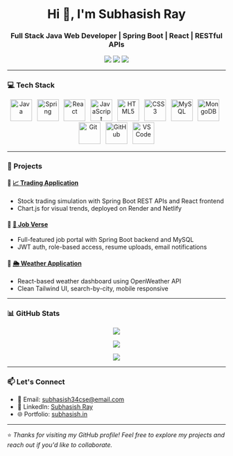 <h1 align="center">Hi 👋, I'm Subhasish Ray</h1>
<h3 align="center">Full Stack Java Web Developer | Spring Boot | React | RESTful APIs</h3>

<p align="center">
  <a href="https://github.com/yourusername"><img src="https://img.shields.io/github/followers/yourusername?label=Follow&style=social" /></a>
  <a href="mailto:your@email.com"><img src="https://img.shields.io/badge/Email-Contact-blue?logo=gmail" /></a>
  <a href="https://linkedin.com/in/yourlinkedin"><img src="https://img.shields.io/badge/LinkedIn-Connect-blue?logo=linkedin" /></a>
</p>

---

### 💻 Tech Stack

<p align="center">
  <img src="https://cdn.jsdelivr.net/gh/devicons/devicon/icons/java/java-original.svg" width="50" height="50" alt="Java" />
  &nbsp;
  <img src="https://cdn.jsdelivr.net/gh/devicons/devicon/icons/spring/spring-original.svg" width="50" height="50" alt="Spring" title="Spring (leaf)" />
  &nbsp;
  <img src="https://cdn.jsdelivr.net/gh/devicons/devicon/icons/react/react-original.svg" width="50" height="50" alt="React" />
  &nbsp;
  <img src="https://cdn.jsdelivr.net/gh/devicons/devicon/icons/javascript/javascript-original.svg" width="50" height="50" alt="JavaScript" />
  &nbsp;
  <img src="https://cdn.jsdelivr.net/gh/devicons/devicon/icons/html5/html5-original.svg" width="50" height="50" alt="HTML5" />
  &nbsp;
  <img src="https://cdn.jsdelivr.net/gh/devicons/devicon/icons/css3/css3-original.svg" width="50" height="50" alt="CSS3" />
  &nbsp;
  <img src="https://cdn.jsdelivr.net/gh/devicons/devicon/icons/mysql/mysql-original.svg" width="50" height="50" alt="MySQL" />
  &nbsp;
  <img src="https://cdn.jsdelivr.net/gh/devicons/devicon/icons/mongodb/mongodb-original.svg" width="50" height="50" alt="MongoDB" />
  &nbsp;
  <img src="https://cdn.jsdelivr.net/gh/devicons/devicon/icons/git/git-original.svg" width="50" height="50" alt="Git" />
  &nbsp;
  <img src="https://cdn.jsdelivr.net/gh/devicons/devicon/icons/github/github-original.svg" width="50" height="50" alt="GitHub" />
  &nbsp;
  <img src="https://cdn.jsdelivr.net/gh/devicons/devicon/icons/vscode/vscode-original.svg" width="50" height="50" alt="VS Code" />
</p>

---

### 🚀 Projects

#### 🔹 [📈 Trading Application](https://github.com/yourusername/trading-application)
- Stock trading simulation with Spring Boot REST APIs and React frontend
- Chart.js for visual trends, deployed on Render and Netlify

#### 🔹 [💼 Job Verse](https://github.com/yourusername/job-verse)
- Full-featured job portal with Spring Boot backend and MySQL
- JWT auth, role-based access, resume uploads, email notifications

#### 🔹 [🌦️ Weather Application](https://weather-application-tan-zeta.vercel.app/)
- React-based weather dashboard using OpenWeather API
- Clean Tailwind UI, search-by-city, mobile responsive

---

### 📊 GitHub Stats

<p align="center">
  <img src="https://github-readme-stats.vercel.app/api?username=yourusername&show_icons=true&theme=tokyonight" />
</p>

<p align="center">
  <img src="https://github-readme-streak-stats.herokuapp.com/?user=yourusername&theme=tokyonight" />
</p>

<p align="center">
  <img src="https://github-readme-activity-graph.cyclic.app/graph?username=yourusername&theme=tokyo-night&hide_border=true" />
</p>

---

### 📫 Let's Connect

- 📧 Email: subhasish34cse@email.com  
- 💼 LinkedIn: [Subhasish Ray](https://www.linkedin.com/in/subhasish-ray-c1)  
- 🌐 Portfolio: [subhasish.in](https://www.subhasish.in/)

---

⭐ *Thanks for visiting my GitHub profile! Feel free to explore my projects and reach out if you'd like to collaborate.*
